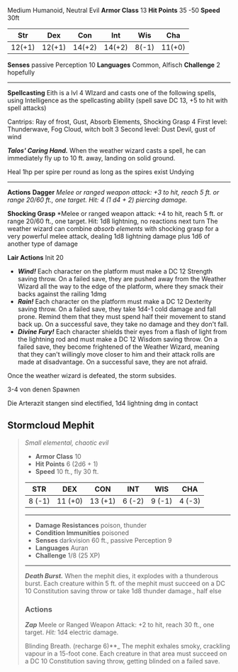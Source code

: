 Medium Humanoid, Neutral Evil
**Armor Class** 13
**Hit Points** 35 -50
**Speed** 30ft  

| Str    | Dex    | Con    | Int    | Wis   | Cha    |
| ------ | ------ | ------ | ------ | ----- | ------ |
| 12(+1) | 12(+1) | 14(+2) | 14(+2) | 8(-1) | 11(+0) |
**Senses** passive Perception 10
**Languages** Common, Alfisch
**Challenge** 2 hopefully

---
**Spellcasting** 
Eith is a lvl 4 WIzard and casts one of the following spells, using Intelligence as the spellcasting ability (spell save DC 13, +5 to hit with spell attacks)

Cantrips: Ray of frost, Gust, Absorb Elements, Shocking Grasp
4 First level: Thunderwave, Fog Cloud, witch bolt
3 Second level: Dust Devil, gust of wind

_**Talos' Caring Hand.**_ When the weather wizard casts a spell, he can immediately fly up to 10 ft. away, landing on solid ground.

Heal 1hp per spire per round as long as the spires exist
Undying

---
**Actions**
**Dagger** *Melee or ranged weapon attack: +3 to hit, reach 5 ft. or
range 20/60 ft., one target. Hit: 4 (1 d4 + 2) piercing damage.*

**Shocking Grasp** *Melee or ranged weapon attack: +4 to hit, reach 5 ft. or
range 20/60 ft., one target. Hit: 1d8 lightning, no reactions next turn
The weather wizard can combine _absorb elements_ with shocking grasp for a very powerful melee attack, dealing 1d8 lightning damage plus 1d6 of another type of damage

**Lair Actions** Init 20
- _**Wind!**_ Each character on the platform must make a DC 12 Strength saving throw. On a failed save, they are pushed away from the Weather Wizard all the way to the edge of the platform, where they smack their backs against the railing 1dmg
- _**Rain!**_ Each character on the platform must make a DC 12 Dexterity saving throw. On a failed save, they take 1d4-1 cold damage and fall prone. Remind them that they must spend half their movement to stand back up. On a successful save, they take no damage and they don't fall.
- _**Divine Fury!**_ Each character shields their eyes from a flash of light from the lightning rod and must make a DC 12 Wisdom saving throw. On a failed save, they become frightened of the Weather Wizard, meaning that they can't willingly move closer to him and their attack rolls are made at disadvantage. On a successful save, they are not afraid.

Once the weather wizard is defeated, the storm subsides.

3-4 von denen Spawnen

Die Arterazit stangen sind electified, 1d4 lightning dmg in contact
## Stormcloud Mephit
> _Small elemental, chaotic evil_
> - **Armor Class** 10
> - **Hit Points** 6 (2d6 + 1)
> - **Speed** 10 ft., fly 30 ft.
> 
> |STR|DEX|CON|INT|WIS|CHA|
> |---|---|---|---|---|---|
> |8 (-1)|11 (+0)|13 (+1)|6 (-2)|9 (-1)|4 (-3)|
> 
> ---
> 
> - **Damage Resistances** poison, thunder
> - **Condition Immunities** poisoned
> - **Senses** darkvision 60 ft., passive Perception 9
> - **Languages** Auran
> - **Challenge** 1/8 (25 XP)
> 
> ---
> 
> _**Death Burst.**_ When the mephit dies, it explodes with a thunderous burst. Each creature within 5 ft. of the mephit must succeed on a DC 10 Constitution saving throw or take 1d8 thunder damage., half else
> 
> ### Actions
> 
> _**Zap**_ Meele or Ranged Weapon Attack: +2 to hit, reach 30 ft., one target. _Hit:_ 1d4 electric damage.
> 
> Blinding Breath. (recharge 6)**_ The mephit exhales smoky, crackling vapour in a 15-foot cone. Each creature in that area must succeed on a DC 10 Constitution saving throw, getting blinded on a failed save.